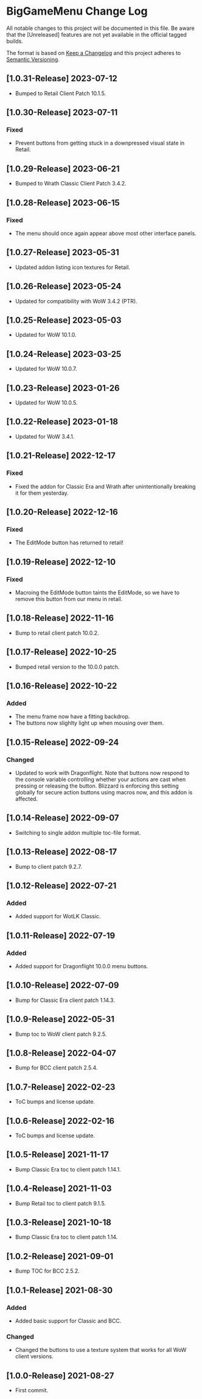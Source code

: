 # BigGameMenu Change Log
All notable changes to this project will be documented in this file. Be aware that the [Unreleased] features are not yet available in the official tagged builds.

The format is based on [Keep a Changelog](http://keepachangelog.com/)
and this project adheres to [Semantic Versioning](http://semver.org/).

## [1.0.31-Release] 2023-07-12
- Bumped to Retail Client Patch 10.1.5.

## [1.0.30-Release] 2023-07-11
### Fixed
- Prevent buttons from getting stuck in a downpressed visual state in Retail.

## [1.0.29-Release] 2023-06-21
- Bumped to Wrath Classic Client Patch 3.4.2.

## [1.0.28-Release] 2023-06-15
### Fixed
- The menu should once again appear above most other interface panels.

## [1.0.27-Release] 2023-05-31
- Updated addon listing icon textures for Retail.

## [1.0.26-Release] 2023-05-24
- Updated for compatibility with WoW 3.4.2 (PTR).

## [1.0.25-Release] 2023-05-03
- Updated for WoW 10.1.0.

## [1.0.24-Release] 2023-03-25
- Updated for WoW 10.0.7.

## [1.0.23-Release] 2023-01-26
- Updated for WoW 10.0.5.

## [1.0.22-Release] 2023-01-18
- Updated for WoW 3.4.1.

## [1.0.21-Release] 2022-12-17
### Fixed
- Fixed the addon for Classic Era and Wrath after unintentionally breaking it for them yesterday.

## [1.0.20-Release] 2022-12-16
### Fixed
- The EditMode button has returned to retail!

## [1.0.19-Release] 2022-12-10
### Fixed
- Macroing the EditMode button taints the EditMode, so we have to remove this button from our menu in retail.

## [1.0.18-Release] 2022-11-16
- Bump to retail client patch 10.0.2.

## [1.0.17-Release] 2022-10-25
- Bumped retail version to the 10.0.0 patch.

## [1.0.16-Release] 2022-10-22
### Added
- The menu frame now have a fitting backdrop.
- The buttons now slighlty light up when mousing over them.

## [1.0.15-Release] 2022-09-24
### Changed
- Updated to work with Dragonflight. Note that buttons now respond to the console variable controlling whether your actions are cast when pressing or releasing the button. Blizzard is enforcing this setting globally for secure action buttons using macros now, and this addon is affected.

## [1.0.14-Release] 2022-09-07
- Switching to single addon multiple toc-file format.

## [1.0.13-Release] 2022-08-17
- Bump to client patch 9.2.7.

## [1.0.12-Release] 2022-07-21
### Added
- Added support for WotLK Classic.

## [1.0.11-Release] 2022-07-19
### Added
- Added support for Dragonflight 10.0.0 menu buttons.

## [1.0.10-Release] 2022-07-09
- Bump for Classic Era client patch 1.14.3.

## [1.0.9-Release] 2022-05-31
- Bump toc to WoW client patch 9.2.5.

## [1.0.8-Release] 2022-04-07
- Bump for BCC client patch 2.5.4.

## [1.0.7-Release] 2022-02-23
- ToC bumps and license update.

## [1.0.6-Release] 2022-02-16
- ToC bumps and license update.

## [1.0.5-Release] 2021-11-17
- Bump Classic Era toc to client patch 1.14.1.

## [1.0.4-Release] 2021-11-03
- Bump Retail toc to client patch 9.1.5.

## [1.0.3-Release] 2021-10-18
- Bump Classic Era toc to client patch 1.14.

## [1.0.2-Release] 2021-09-01
- Bump TOC for BCC 2.5.2.

## [1.0.1-Release] 2021-08-30
### Added
- Added basic support for Classic and BCC.

### Changed
- Changed the buttons to use a texture system that works for all WoW client versions.

## [1.0.0-Release] 2021-08-27
- First commit.
